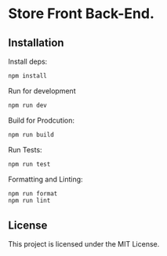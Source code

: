 # Store Front Back-End.

## Installation

Install deps:

```bash
npm install
```

Run for development

```bash
npm run dev
```

Build for Prodcution:

```bash
npm run build
```

Run Tests:

```bash
npm run test
```

Formatting and Linting:

```bash
npm run format
npm run lint
```

## License

This project is licensed under the MIT License.
